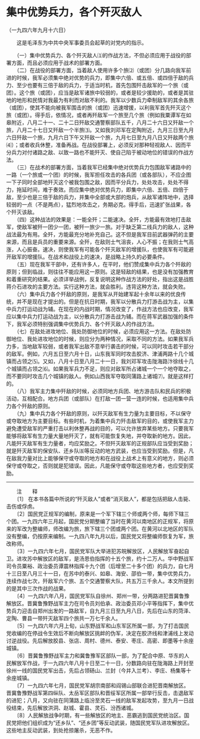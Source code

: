 # 集中优势兵力，各个歼灭敌人  
（一九四六年九月十六日）  
  
　　这是毛泽东为中共中央军事委员会起草的对党内的指示。   
  
　　（一）集中优势兵力、各个歼灭敌人⑴的作战方法，不但必须应用于战役的部署方面，而且必须应用于战术的部署方面。   
　　（二）在战役的部署方面，当着敌人使用许多个旅⑵（或团）分几路向我军前进的时候，我军必须集中绝对优势的兵力，即集中六倍、或五倍、或四倍于敌的兵力、至少也要有三倍于敌的兵力，于适当时机，首先包围歼击敌军的一个旅（或团）。这个旅（或团），应当是敌军诸旅中较弱的，或者是较少援助的，或者是其驻地的地形和民情对我最为有利而对敌不利的。我军以少数兵力牵制敌军的其余各旅（或团），使其不能向被我军围击的旅（或团）迅速增援，以利我军首先歼灭这个旅（或团）。得手后，依情况，或者再歼敌军一个旅至几个旅（例如我粟谭军在如皋附近，八月二十一、二十二日歼敌交通警察部队五千，八月二十六日又歼敌一个旅，八月二十七日又歼敌一个半旅⑶。又如我刘邓军在定陶附近，九月三日至九月六日歼敌一个旅，九月六日下午又歼敌一个旅，九月七日至九月八日又歼敌两个旅⑷）；或者收兵休整，准备再战。在战役部署上，必须反对那种轻视敌人、因而平分兵力对付诸路之敌、以致一路也不能歼灭、使自己陷于被动地位的错误的作战方法。   
　　（三）在战术的部署方面，当着我军已经集中绝对优势兵力包围敌军诸路中的一路（一个旅或一个团）的时候，我军担任攻击的各兵团（或各部队），不应企图一下子同时全部地歼灭这个被我包围之敌，因而平分兵力，处处攻击，处处不得力，拖延时间，难于奏效。而应集中绝对优势兵力，即集中六倍、五倍、四倍于敌，至少也是三倍于敌的兵力，并集中全部或大部的炮兵，从敌军诸阵地中，选择较弱的一点（不是两点），猛烈地攻击之，务期必克。得手后，迅速扩张战果，各个歼灭该敌。   
　　（四）这种战法的效果是：一能全歼；二能速决。全歼，方能最有效地打击敌军，使敌军被歼一团少一团，被歼一旅少一旅。对于缺乏第二线兵力的敌人，这种战法最为有用。全歼，方能最充分地补充自己。这不但是我军目前武器弹药的主要来源，而且是兵员的重要来源。全歼，在敌则士气沮丧，人心不振；在我则士气高涨，人心振奋。速决，则使我军有可能各个歼灭敌军的增援队，也使我军有可能避开敌军的增援队。在战术和战役上的速决，是战略上持久的必要条件。   
　　（五）现在我军干部中，还有许多人，在平时，他们赞成集中兵力各个歼敌的原则；但到临战，则往往不能应用这一原则。这是轻敌的结果，也是没有加强教育和着重研究的结果。必须详举战例，反复说明这种作战方法的好处，指出这是战胜蒋介石进攻的主要方法。实行这种方法，就会胜利。违背这种方法，就会失败。   
　　（六）集中兵力各个歼敌的原则，是我军从开始建军起十余年以来的优良传统，并不是现在才提出的。但是在抗日时期，我军以分散兵力打游击战为主，以集中兵力打运动战为辅。在现在的内战时期，情况改变了，作战方法也应改变，我军应以集中兵力打运动战为主，以分散兵力打游击战为辅。而在蒋军武器加强的条件下，我军必须特别强调集中优势兵力、各个歼灭敌人的作战方法。   
　　（七）在敌处进攻地位、我处防御地位的时候，必须应用这一方法。在敌处防御地位、我处进攻地位的时候，则应分为两种情况，采取不同的方法。如果我军兵力多，当地敌军较弱，或者我军出敌不意举行袭击的时候，可以同时攻击若干部分的敌军。例如，六月五日至六月十日，山东我军同时攻击胶济、津浦两路十几个城镇而占领之⑸。又如，八月十日至八月二十一日，我刘邓军攻击陇海路汴徐线十几个城镇而占领之⑹。如果我军兵力不足，则应对敌军所占诸城一个一个地夺取之，而不要同时攻击几个城镇的敌人。例如山西我军夺取同蒲路上诸城⑺，就是这样打的。   
　　（八）我军主力集中歼敌的时候，必须同地方兵团、地方游击队和民兵的积极活动，互相配合。地方兵团（或部队）在打敌一团一营一连的时候，也适用集中兵力各个歼敌的原则。   
　　（九）集中兵力各个歼敌的原则，以歼灭敌军有生力量为主要目标，不以保守或夺取地方为主要目标。有些时机，为着集中兵力歼击敌军的目的，或使我军主力避免遭受敌军的严重打击以利休整再战的目的，可以允许放弃某些地方。只要我军能够将敌军有生力量大量地歼灭了，就有可能恢复失地，并夺取新的地方。因此，凡能歼灭敌军有生力量者，均应奖励之。不但歼灭敌军的正规部队应当受到奖励；就是歼灭敌军的保安队、还乡队⑻等反动的地方武装，也应当受到奖励。但是，凡在敌我力量对比上能够保守或夺取的地方和在战役上战术上有意义的地方，则必须保守或夺取之，否则就是犯错误。因此，凡能保守或夺取这些地方者，也应受到奖励。   
  
  
------------------  
　　注　　释   
　　〔1〕 在本书各篇中所说的“歼灭敌人”或者“消灭敌人”，都是包括把敌人击毙、击伤或俘虏。   
　　〔2〕国民党正规军的编制，原来是一个军下辖三个师或两个师，每师下辖三个团。一九四六年三月起，国民党分期整编了当时在黄河以南地区的正规军，将原来的军改为整编师，师改编为旅，旅下辖三个团或两个团。在黄河以北地区的军队没有整编，仍按原来编制。一九四八年九月以后，国民党又将整编师恢复为军，旅改称师。   
　　〔3〕一九四六年七月，国民党军队大举进犯苏皖解放区，人民解放军奋起自卫。进攻苏中解放区的敌军，是汤恩伯指挥的十五个旅，约十二万人。华中野战军司令员粟裕、政治委员谭震林指挥十九个团（后增至二十多个团）的兵力，自七月十三日至八月三十一日，在苏中的泰兴、如皋、海安、邵伯一带，集中优势兵力，连续作战七次，歼敌军六个旅、五个交通警察大队，共五万三千余人。本文所提到的是其中三次作战的战果。   
　　〔4〕一九四六年八月，国民党军队自徐州、郑州一带，分两路进犯晋冀鲁豫解放区。晋冀鲁豫野战军主力在司令员刘伯承、政治委员邓小平等指挥下，集中优势兵力迎击自郑州出发的一路敌军，自九月三日至九月八日，先后在山东的菏泽、定陶、曹县一带歼灭敌军四个旅共一万七千余人。   
　　〔5〕一九四六年六月上旬，山东野战军和山东军区所属一部，为了打击国民党收编的在停战令生效后不断向解放区挑衅的伪军，决定在胶济线和津浦线上发动讨逆战役。先后解放胶县、张店、周村、德州、泰安、枣庄、高密、即墨等十余座城镇。   
　　〔6〕晋冀鲁豫野战军主力和冀鲁豫军区部队一部，为了配合中原、华东的人民解放军作战，于一九四六年八月十日至二十一日，分数路向驻在陇海路上开封至徐州一线的国民党军出击，先后占领砀山、兰封（今并入兰考）、李庄、杨集等十余座城镇。   
　　〔7〕一九四六年七月，国民党军胡宗南部和阎锡山部联合进犯晋南解放区。晋冀鲁豫野战军第四纵队、太岳军区部队和晋绥军区所属一部举行反击，击退敌军的进犯；八月，又向驻在同蒲路上临汾至灵石一线的敌军发起攻势，至九月一日战役结束，先后解放洪洞、赵城、霍县、灵石、汾西诸城。   
　　〔8〕人民解放战争时期，有一些解放区的地主、恶霸逃到国民党统治区。国民党把他们组织成为“还乡队”、“还乡团”等反动武装，随国民党军队进攻解放区。这些地主反动武装，到处抢掠屠杀，无恶不作。   